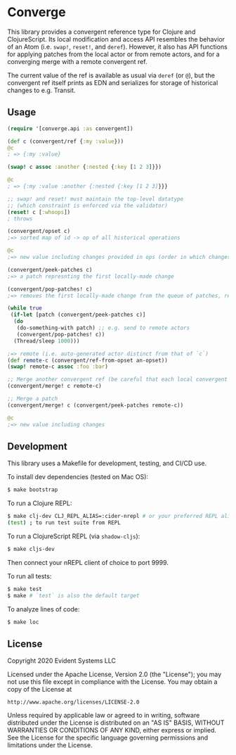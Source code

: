 # Converge

This library provides a convergent reference type for Clojure and
ClojureScript.  Its local modification and access API resembles the
behavior of an Atom (i.e. `swap!`, `reset!`, and `deref`).  However,
it also has API functions for applying patches from the local actor or
from remote actors, and for a converging merge with a remote
convergent ref.

The current value of the ref is available as usual via `deref` (or
`@`), but the convergent ref itself prints as EDN and serializes for
storage of historical changes to e.g. Transit.

## Usage

``` clj
(require '[converge.api :as convergent])

(def c (convergent/ref {:my :value}))
@c
; => {:my :value}

(swap! c assoc :another {:nested {:key [1 2 3]}})

@c
; => {:my :value :another {:nested {:key [1 2 3]}}}

;; swap! and reset! must maintain the top-level datatype
;; (which constraint is enforced via the validator)
(reset! c [:whoops])
; throws

(convergent/opset c)
;=> sorted map of id -> op of all historical operations

@c
;=> new value including changes provided in ops (order in which changes applied doesn't matter)

(convergent/peek-patches c)
;=> a patch represnting the first locally-made change

(convergent/pop-patches! c)
;=> removes the first locally-made change from the queue of patches, returning the new queue

(while true
 (if-let [patch (convergent/peek-patches c)]
  (do
   (do-something-with patch) ;; e.g. send to remote actors
   (convergent/pop-patches! c))
  (Thread/sleep 1000)))

;=> remote (i.e. auto-generated actor distinct from that of `c`)
(def remote-c (convergent/ref-from-opset an-opset))
(swap! remote-c assoc :foo :bar)

;; Merge another convergent ref (be careful that each local convergent ref has a unique actor!)
(convergent/merge! c remote-c)

;; Merge a patch
(convergent/merge! c (convergent/peek-patches remote-c))

@c
;=> new value including changes
```

## Development

This library uses a Makefile for development, testing, and CI/CD use.

To install dev dependencies (tested on Mac OS):

``` bash
$ make bootstrap
```

To run a Clojure REPL:

``` bash
$ make clj-dev CLJ_REPL_ALIAS=:cider-nrepl # or your preferred REPL alias
(test) ; to run test suite from REPL
```

To run a ClojureScript REPL (via `shadow-cljs`):

``` bash
$ make cljs-dev
```

Then connect your nREPL client of choice to port 9999.

To run all tests:

``` bash
$ make test
$ make # `test` is also the default target
```

To analyze lines of code:

``` bash
$ make loc
```

## License

Copyright 2020 Evident Systems LLC

Licensed under the Apache License, Version 2.0 (the "License");
you may not use this file except in compliance with the License.
You may obtain a copy of the License at

    http://www.apache.org/licenses/LICENSE-2.0

Unless required by applicable law or agreed to in writing, software
distributed under the License is distributed on an "AS IS" BASIS,
WITHOUT WARRANTIES OR CONDITIONS OF ANY KIND, either express or implied.
See the License for the specific language governing permissions and
limitations under the License.
